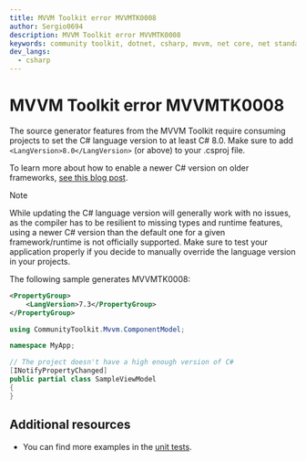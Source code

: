 ```yaml
---
title: MVVM Toolkit error MVVMTK0008
author: Sergio0694
description: MVVM Toolkit error MVVMTK0008
keywords: community toolkit, dotnet, csharp, mvvm, net core, net standard, source generators
dev_langs:
  - csharp
---
```


# MVVM Toolkit error MVVMTK0008

The source generator features from the MVVM Toolkit require consuming projects to set the C# language version to at least C# 8.0. Make sure to add `<LangVersion>8.0</LangVersion>` (or above) to your .csproj file.

To learn more about how to enable a newer C# version on older frameworks, [see this blog post](https://sergiopedri.medium.com/enabling-and-using-c-9-features-on-older-and-unsupported-runtimes-ce384d8debb).

> [!NOTE]
> While updating the C# language version will generally work with no issues, as the compiler has to be resilient to missing types and runtime features, using a newer C# version than the default one for a given framework/runtime is not officially supported. Make sure to test your application properly if you decide to manually override the language version in your projects.

The following sample generates MVVMTK0008:

```xml
<PropertyGroup>
    <LangVersion>7.3</PropertyGroup>
</PropertyGroup>
```
```csharp
using CommunityToolkit.Mvvm.ComponentModel;

namespace MyApp;

// The project doesn't have a high enough version of C#
[INotifyPropertyChanged]
public partial class SampleViewModel
{
}
```

## Additional resources

- You can find more examples in the [unit tests](https://github.com/CommunityToolkit/dotnet/tree/main/tests/CommunityToolkit.Mvvm.SourceGenerators.UnitTests).
